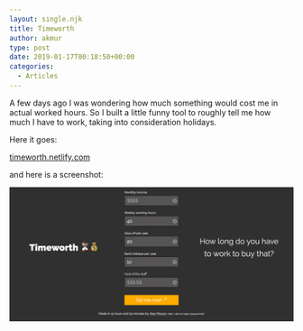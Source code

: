 ```yaml
---
layout: single.njk
title: Timeworth
author: akmur
type: post
date: 2019-01-17T00:18:50+00:00
categories:
  - Articles
---
```


A few days ago I was wondering how much something would cost me in actual worked hours. So I built a little funny tool to roughly tell me how much I have to work, taking into consideration holidays.

Here it goes:

[timeworth.netlify.com][1]

and here is a screenshot:

<img src="/assets/images/vgpxekp-1.png" />

[1]: https://timeworth.netlify.com/
[2]: https://muraro.xyz/wp/wp-content/uploads/2019/02/vgpxekp-1.png
